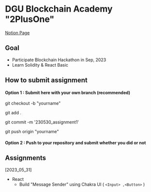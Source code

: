# DGU Blockchain Academy "2PlusOne"

[Notion Page](https://www.notion.so/bl0ckchain/eafcb6a247d94214944053f355e30c11?pvs=4)

## Goal

- Participate Blockchain Hackathon in Sep, 2023
- Learn Solidity & React Basic

## How to submit assignment

#### Option 1 : Submit here with your own branch (recommended)

git checkout -b "yourname"

git add .

git commit -m '230530_assignment1'

git push origin "yourname"

#### Option 2 : Push to your repository and submit whether you did or not

## Assignments

[2023_05_31]

- React
  - Build "Message Sender" using Chakra UI ( `<Input> ,<Button>` )
